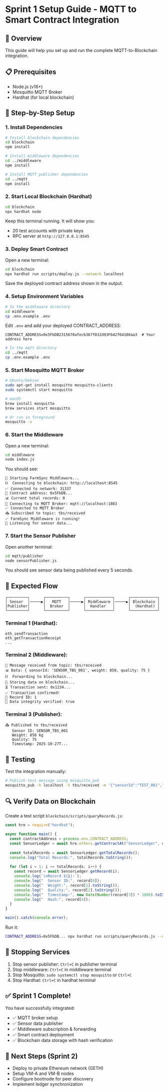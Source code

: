 # Sprint 1 Setup Guide - MQTT to Smart Contract Integration

## 🎯 Overview
This guide will help you set up and run the complete MQTT-to-Blockchain integration.

## 📋 Prerequisites
- Node.js (v16+)
- Mosquitto MQTT Broker
- Hardhat (for local blockchain)

## 🔧 Step-by-Step Setup

### 1. Install Dependencies

```bash
# Install blockchain dependencies
cd blockchain
npm install

# Install middleware dependencies
cd ../middleware
npm install

# Install MQTT publisher dependencies
cd ../mqtt
npm install
```

### 2. Start Local Blockchain (Hardhat)

```bash
cd blockchain
npx hardhat node
```

Keep this terminal running. It will show you:
- 20 test accounts with private keys
- RPC server at `http://127.0.0.1:8545`

### 3. Deploy Smart Contract

Open a new terminal:

```bash
cd blockchain
npx hardhat run scripts/deploy.js --network localhost
```

Save the deployed contract address shown in the output.

### 4. Setup Environment Variables

```bash
# In the middleware directory
cd middleware
cp .env.example .env
```

Edit `.env` and add your deployed CONTRACT_ADDRESS:
```
CONTRACT_ADDRESS=0x5FbDB2315678afecb367f032d93F642f64180aa3  # Your address here
```

```bash
# In the mqtt directory
cd ../mqtt
cp .env.example .env
```

### 5. Start Mosquitto MQTT Broker

```bash
# Ubuntu/Debian
sudo apt-get install mosquitto mosquitto-clients
sudo systemctl start mosquitto

# macOS
brew install mosquitto
brew services start mosquitto

# Or run in foreground
mosquitto -v
```

### 6. Start the Middleware

Open a new terminal:

```bash
cd middleware
node index.js
```

You should see:
```
🚀 Starting FarmSync Middleware...
⛓️  Connecting to blockchain: http://localhost:8545
✅ Connected to network: 31337
📝 Contract address: 0x5FbDB...
📊 Current total records: 0
📡 Connecting to MQTT Broker: mqtt://localhost:1883
✅ Connected to MQTT Broker
📥 Subscribed to topic: tbs/received
✅ FarmSync Middleware is running!
📡 Listening for sensor data...
```

### 7. Start the Sensor Publisher

Open another terminal:

```bash
cd mqtt/publisher
node sensorPublisher.js
```

You should see sensor data being published every 5 seconds.

## 🎉 Expected Flow

```
┌─────────┐      ┌──────────┐      ┌────────────┐      ┌────────────┐
│ Sensor  │─────▶│   MQTT   │─────▶│ Middleware │─────▶│ Blockchain │
│Publisher│      │  Broker  │      │  Handler   │      │  (Hardhat) │
└─────────┘      └──────────┘      └────────────┘      └────────────┘
```

### Terminal 1 (Hardhat):
```
eth_sendTransaction
eth_getTransactionReceipt
...
```

### Terminal 2 (Middleware):
```
📨 Message received from topic: tbs/received
📊 Data: { sensorId: 'SENSOR_TBS_001', weight: 850, quality: 75 }
⛓️  Forwarding to blockchain...
💾 Storing data on blockchain...
⏳ Transaction sent: 0x1234...
✅ Transaction confirmed!
📝 Record ID: 1
🔐 Data integrity verified: true
```

### Terminal 3 (Publisher):
```
📤 Published to tbs/received
   Sensor ID: SENSOR_TBS_001
   Weight: 850 kg
   Quality: 75
   Timestamp: 2025-10-27T...
```

## 🧪 Testing

Test the integration manually:

```bash
# Publish test message using mosquitto_pub
mosquitto_pub -h localhost -t tbs/received -m '{"sensorId":"TEST_001","weight":1200,"quality":90,"timestamp":"2025-10-27T10:00:00Z"}'
```

## 🔍 Verify Data on Blockchain

Create a test script `blockchain/scripts/queryRecords.js`:

```javascript
const hre = require("hardhat");

async function main() {
  const contractAddress = process.env.CONTRACT_ADDRESS;
  const SensorLedger = await hre.ethers.getContractAt("SensorLedger", contractAddress);
  
  const totalRecords = await SensorLedger.getTotalRecords();
  console.log("Total Records:", totalRecords.toString());
  
  for (let i = 1; i <= totalRecords; i++) {
    const record = await SensorLedger.getRecord(i);
    console.log(`\nRecord ${i}:`);
    console.log("  Sensor ID:", record[0]);
    console.log("  Weight:", record[1].toString());
    console.log("  Quality:", record[2].toString());
    console.log("  Timestamp:", new Date(Number(record[3]) * 1000).toISOString());
    console.log("  Hash:", record[4]);
  }
}

main().catch(console.error);
```

Run it:
```bash
CONTRACT_ADDRESS=0x5FbDB... npx hardhat run scripts/queryRecords.js --network localhost
```

## 🛑 Stopping Services

1. Stop sensor publisher: `Ctrl+C` in publisher terminal
2. Stop middleware: `Ctrl+C` in middleware terminal
3. Stop Mosquitto: `sudo systemctl stop mosquitto` or `Ctrl+C`
4. Stop Hardhat: `Ctrl+C` in hardhat terminal

## ✅ Sprint 1 Complete!

You have successfully integrated:
- ✅ MQTT broker setup
- ✅ Sensor data publisher
- ✅ Middleware subscription & forwarding
- ✅ Smart contract deployment
- ✅ Blockchain data storage with hash verification

## 🚀 Next Steps (Sprint 2)
- Deploy to private Ethereum network (GETH)
- Setup VM-A and VM-B nodes
- Configure bootnode for peer discovery
- Implement ledger synchronization
